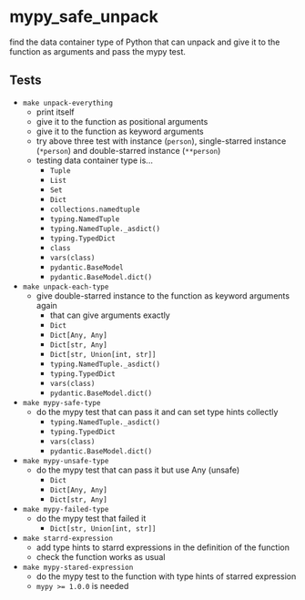 # mypy_safe_unpack

find the data container type of Python that can unpack and give it to the function as arguments and pass the mypy test.

## Tests

* `make unpack-everything`
    * print itself
    * give it to the function as positional arguments
    * give it to the function as keyword arguments
    * try above three test with instance (`person`), single-starred instance (`*person`) and double-starred instance (`**person`)
    * testing data container type is...
        * `Tuple`
        * `List`
        * `Set`
        * `Dict`
        * `collections.namedtuple`
        * `typing.NamedTuple`
        * `typing.NamedTuple._asdict()`
        * `typing.TypedDict`
        * `class`
        * `vars(class)`
        * `pydantic.BaseModel`
        * `pydantic.BaseModel.dict()`
* `make unpack-each-type`
    * give double-starred instance to the function as keyword arguments again
        * that can give arguments exactly
        * `Dict`
        * `Dict[Any, Any]`
        * `Dict[str, Any]`
        * `Dict[str, Union[int, str]]`
        * `typing.NamedTuple._asdict()`
        * `typing.TypedDict`
        * `vars(class)`
        * `pydantic.BaseModel.dict()`
* `make mypy-safe-type`
    * do the mypy test that can pass it and can set type hints collectly
        * `typing.NamedTuple._asdict()`
        * `typing.TypedDict`
        * `vars(class)`
        * `pydantic.BaseModel.dict()`
* `make mypy-unsafe-type`
    * do the mypy test that can pass it but use Any (unsafe)
        * `Dict`
        * `Dict[Any, Any]`
        * `Dict[str, Any]`
* `make mypy-failed-type`
    * do the mypy test that failed it
        * `Dict[str, Union[int, str]]`
* `make starrd-expression`
    * add type hints to starrd expressions in the definition of the function
    * check the function works as usual
* `make mypy-stared-expression`
    * do the mypy test to the function with type hints of starred expression
    * `mypy >= 1.0.0` is needed
